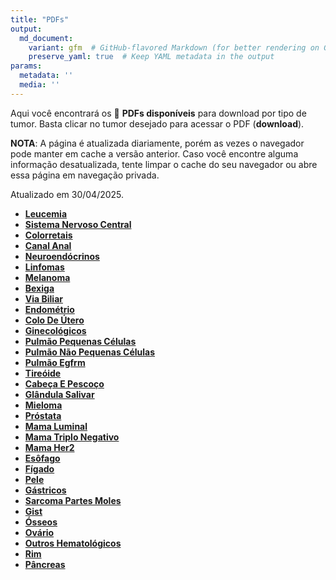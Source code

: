 ```yaml
---
title: "PDFs"
output: 
  md_document:
    variant: gfm  # GitHub-flavored Markdown (for better rendering on GitHub)
    preserve_yaml: true  # Keep YAML metadata in the output
params:
  metadata: ''
  media: ''
---
```


<script async src="https://scripts.simpleanalyticscdn.com/latest.js"></script>

Aqui você encontrará os 📝 **PDFs disponíveis** para download por tipo
de tumor. Basta clicar no tumor desejado para acessar o PDF
(**download**).

**NOTA**: A página é atualizada diariamente, porém as vezes o navegador
pode manter em cache a versão anterior. Caso você encontre alguma
informação desatualizada, tente limpar o cache do seu navegador ou abre
essa página em navegação privada.

Atualizado em 30/04/2025.

- [**Leucemia**](https://coeoralmeds-e768.restdb.io/media/6811b41ff63b80480019bac1?download=true)
- [**Sistema Nervoso
  Central**](https://coeoralmeds-e768.restdb.io/media/6811b420f63b80480019bac3?download=true)
- [**Colorretais**](https://coeoralmeds-e768.restdb.io/media/6811b422f63b80480019bac8?download=true)
- [**Canal
  Anal**](https://coeoralmeds-e768.restdb.io/media/6811b423f63b80480019bac9?download=true)
- [**Neuroendócrinos**](https://coeoralmeds-e768.restdb.io/media/6811b424f63b80480019bacb?download=true)
- [**Linfomas**](https://coeoralmeds-e768.restdb.io/media/6811b425f63b80480019bacd?download=true)
- [**Melanoma**](https://coeoralmeds-e768.restdb.io/media/6811b426f63b80480019bacf?download=true)
- [**Bexiga**](https://coeoralmeds-e768.restdb.io/media/6811b427f63b80480019bad1?download=true)
- [**Via
  Biliar**](https://coeoralmeds-e768.restdb.io/media/6811b429f63b80480019bad3?download=true)
- [**Endométrio**](https://coeoralmeds-e768.restdb.io/media/6811b42af63b80480019bad5?download=true)
- [**Colo De
  Útero**](https://coeoralmeds-e768.restdb.io/media/6811b42bf63b80480019bad7?download=true)
- [**Ginecológicos**](https://coeoralmeds-e768.restdb.io/media/6811b42cf63b80480019badc?download=true)
- [**Pulmão Pequenas
  Células**](https://coeoralmeds-e768.restdb.io/media/6811b42df63b80480019bade?download=true)
- [**Pulmão Não Pequenas
  Células**](https://coeoralmeds-e768.restdb.io/media/6811b42ef63b80480019bae0?download=true)
- [**Pulmão
  Egfrm**](https://coeoralmeds-e768.restdb.io/media/6811b430f63b80480019bae2?download=true)
- [**Tireóide**](https://coeoralmeds-e768.restdb.io/media/6811b432f63b80480019bae7?download=true)
- [**Cabeça E
  Pescoço**](https://coeoralmeds-e768.restdb.io/media/6811b434f63b80480019bae9?download=true)
- [**Glândula
  Salivar**](https://coeoralmeds-e768.restdb.io/media/6811b435f63b80480019baeb?download=true)
- [**Mieloma**](https://coeoralmeds-e768.restdb.io/media/6811b436f63b80480019baec?download=true)
- [**Próstata**](https://coeoralmeds-e768.restdb.io/media/6811b437f63b80480019baee?download=true)
- [**Mama
  Luminal**](https://coeoralmeds-e768.restdb.io/media/6811b43af63b80480019baf2?download=true)
- [**Mama Triplo
  Negativo**](https://coeoralmeds-e768.restdb.io/media/6811b43bf63b80480019baf4?download=true)
- [**Mama
  Her2**](https://coeoralmeds-e768.restdb.io/media/6811b43cf63b80480019baf7?download=true)
- [**Esôfago**](https://coeoralmeds-e768.restdb.io/media/6811b43df63b80480019baf8?download=true)
- [**Fígado**](https://coeoralmeds-e768.restdb.io/media/6811b43ef63b80480019bafa?download=true)
- [**Pele**](https://coeoralmeds-e768.restdb.io/media/6811b43ff63b80480019bafc?download=true)
- [**Gástricos**](https://coeoralmeds-e768.restdb.io/media/6811b441f63b80480019bafe?download=true)
- [**Sarcoma Partes
  Moles**](https://coeoralmeds-e768.restdb.io/media/6811b442f63b80480019bb00?download=true)
- [**Gist**](https://coeoralmeds-e768.restdb.io/media/6811b443f63b80480019bb02?download=true)
- [**Ósseos**](https://coeoralmeds-e768.restdb.io/media/6811b444f63b80480019bb04?download=true)
- [**Ovário**](https://coeoralmeds-e768.restdb.io/media/6811b445f63b80480019bb06?download=true)
- [**Outros
  Hematológicos**](https://coeoralmeds-e768.restdb.io/media/6811b446f63b80480019bb08?download=true)
- [**Rim**](https://coeoralmeds-e768.restdb.io/media/6811b447f63b80480019bb0a?download=true)
- [**Pâncreas**](https://coeoralmeds-e768.restdb.io/media/6811b448f63b80480019bb0c?download=true)
